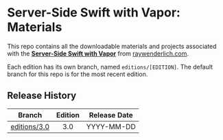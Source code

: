 # Server-Side Swift with Vapor: Materials

This repo contains all the downloadable materials and projects associated with the **[Server-Side Swift with Vapor](https://store.raywenderlich.com/products/server-side-swift-with-vapor)** from [raywenderlich.com](https://www.raywenderlich.com).

Each edition has its own branch, named `editions/[EDITION]`. The default branch for this repo is for the most recent edition.

## Release History

| Branch                                                                           | Edition | Release Date |
| -------------------------------------------------------------------------------- |:-------:|:------------:|
| [editions/3.0](https://github.com/raywenderlich/vpr-materials/tree/editions/3.0) | 3.0     | YYYY-MM-DD   |

